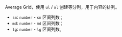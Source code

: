 Average Grid，使用 `ul` / `ol` 创建等分列，用于内容的排列。

- `sm`: `number` - `sm` 区间列数；
- `md`: `number` - `md` 区间列数；
- `lg`: `number` - `lg` 区间列数。
